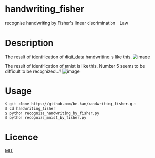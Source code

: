 # handwriting_fisher
recognize handwriting by Fisher's linear discrimination　Law

# Description
The result of identification of digit_data handwriting is like this.
![image](https://user-images.githubusercontent.com/26951562/40090002-ebec58f2-58e9-11e8-842f-24e03236a06f.png)

The result of identification of mnist is like this.
Number 5 seems to be difficult to be recognized...?
![image](https://user-images.githubusercontent.com/26951562/40090010-f81645b6-58e9-11e8-8ef3-7b695216c536.png)

# Usage

```sh
$ git clone https://github.com/be-kan/handwriting_fisher.git
$ cd handwriting_fisher
$ python recognize_handwriting_by_fisher.py
$ python recognize_mnist_by_fisher.py
```

# Licence
[MIT](https://github.com/tcnksm/tool/blob/master/LICENCE)

